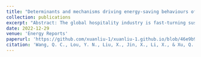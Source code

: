 ```yaml
---
title: "Determinants and mechanisms driving energy-saving behaviours of long-stay hotel guests: Comparison of leisure, business and extended-stay residential cases"
collection: publications
excerpt: "Abstract: The global hospitality industry is fast-turning sustainable and environmentally friendly. Behaviour-driven energy conservation is an emerging green hotel operation strategy to support this change. The long-stay accommodation services have gained momentum in the hospitality sector since the COVID-19 pandemic. However, the characteristics of long-stay hotel guests are often overlooked in sustainable interventions. Based on an empirical survey in China, this study aims to explore the factors driving energy-saving behaviours of long-stay hotel guests and to compare their effects on guests for different visiting purposes (leisure, business, and extended-stay resident). The analysis indicates that attitude, personal norm and place attachment present a direct contribution to energy-saving behaviour. Besides, the results support that attitude and personal norm connect environmental values and energy-saving behaviour. Both altruistic and biospheric values have positive effects, while egoistic values seem to play a negative role. Biospheric values have stronger impact on attitude and personal norm of business guests. Place attachment has a stronger influence on extended-stay residents while its contribution to energy-saving behaviours of business guests is smaller than other guests. Besides, leisure guests are more sensitive to moral obligations. This research sheds novel lights on the psychological perspectives of the observed heterogeneity of energy-saving behaviours of hotel guests with different visiting purposes. The findings provide hotel operators with a novel theoretical reference for targeted energy-saving interventions to promote energy-saving actions of long-term hotel guests. The study, therefore, can contribute to sustainable tourism policymaking and behaviour-driven hotel energy management."
date: 2022-12-29
venue: 'Energy Reports'
paperurl: 'https://github.com/xuanliu-1/xuanliu-1.github.io/blob/46e9b9181a6644fcbc95557c1a4f7b82c560f1ac/files/1-s2.0-S0921344921004328-main.pdf'
citation: 'Wang, Q. C., Lou, Y. N., Liu, X., Jin, X., Li, X., & Xu, Q. (2023). Determinants and mechanisms driving energy-saving behaviours of long-stay hotel guests: Comparison of leisure, business and extended-stay residential cases. Energy Reports, 9, 1354-1365.'
---
```


